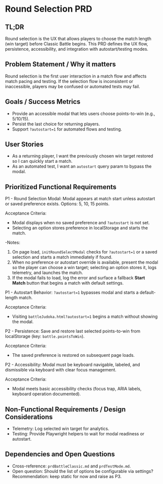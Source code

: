 # Round Selection PRD

## TL;DR

Round selection is the UX that allows players to choose the match length (win target) before Classic Battle begins. This PRD defines the UX flow, persistence, accessibility, and integration with autostart/testing modes.

## Problem Statement / Why it matters

Round selection is the first user interaction in a match flow and affects match pacing and testing. If the selection flow is inconsistent or inaccessible, players may be confused or automated tests may fail.

## Goals / Success Metrics

- Provide an accessible modal that lets users choose points-to-win (e.g., 5/10/15).
- Persist the last choice for returning players.
- Support `?autostart=1` for automated flows and testing.

## User Stories

- As a returning player, I want the previously chosen win target restored so I can quickly start a match.
- As an automated test, I want an `autostart` query param to bypass the modal.

## Prioritized Functional Requirements

P1 - Round Selection Modal: Modal appears at match start unless autostart or saved preference exists. Options: 5, 10, 15 points.

Acceptance Criteria:

- Modal displays when no saved preference and `?autostart` is not set.
- Selecting an option stores preference in localStorage and starts the match.

-Notes:

  1. On page load, `initRoundSelectModal` checks for `?autostart=1` or a saved selection and starts a match immediately if found.
  2. When no preference or autostart override is available, present the modal so the player can choose a win target; selecting an option stores it, logs telemetry, and launches the match.
  3. If the modal fails to load, log the error and surface a fallback **Start Match** button that begins a match with default settings.

P1 - Autostart Behavior: `?autostart=1` bypasses modal and starts a default-length match.

Acceptance Criteria:

- Visiting `battleJudoka.html?autostart=1` begins a match without showing the modal.

P2 - Persistence: Save and restore last selected points-to-win from localStorage (key: `battle.pointsToWin`).

Acceptance Criteria:

- The saved preference is restored on subsequent page loads.

P2 - Accessibility: Modal must be keyboard navigable, labeled, and dismissible via keyboard with clear focus management.

Acceptance Criteria:

- Modal meets basic accessibility checks (focus trap, ARIA labels, keyboard operation documented).

## Non-Functional Requirements / Design Considerations

- Telemetry: Log selected win target for analytics.
- Testing: Provide Playwright helpers to wait for modal readiness or autostart.

## Dependencies and Open Questions

- Cross-reference: `prdBattleClassic.md` and `prdTestMode.md`.
- Open question: Should the list of options be configurable via settings? Recommendation: keep static for now and raise as P3.

